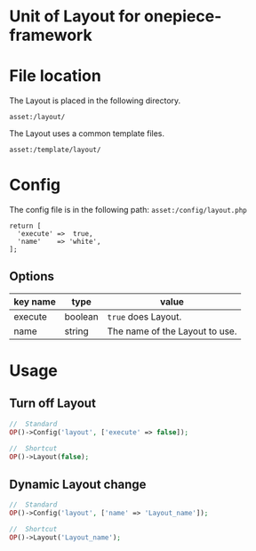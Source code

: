 Unit of Layout for onepiece-framework
===

# File location

 The Layout is placed in the following directory.

```
asset:/layout/
```

 The Layout uses a common template files.

```
asset:/template/layout/
```

# Config

 The config file is in the following path: `asset:/config/layout.php`

```php:layout.php
return [
  'execute' =>  true,
  'name'    => 'white',
];
```

## Options

| key name | type    | value |
| ---      | ---     | ---   |
| execute  | boolean | `true` does Layout. |
| name     | string  | The name of the Layout to use. |

# Usage

## Turn off Layout

```php
//  Standard
OP()->Config('layout', ['execute' => false]);

//  Shortcut
OP()->Layout(false);
```

## Dynamic Layout change

```php
//  Standard
OP()->Config('layout', ['name' => 'Layout_name']);

//  Shortcut
OP()->Layout('Layout_name');
```
